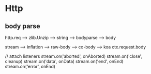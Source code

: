 # Http

## body parse

http.req --> zlib.Unzip --> string   --> bodyparse --> body

stream   --> inflation  --> raw-body --> co-body   --> koa ctx.request.body

// attach listeners
stream.on('aborted', onAborted)
stream.on('close', cleanup)
stream.on('data', onData)
stream.on('end', onEnd)
stream.on('error', onEnd)
